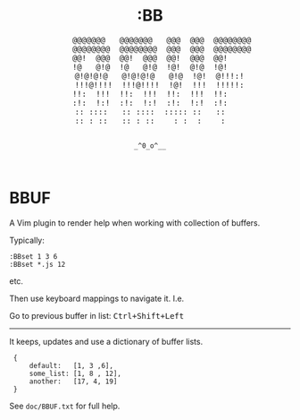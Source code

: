 <h1 align="center">:BB</h1>
<div align="center">
<pre>
     @@@@@@@   @@@@@@@   @@@  @@@  @@@@@@@@
     @@@@@@@@  @@@@@@@@  @@@  @@@  @@@@@@@@
@@!  @@@  @@!  @@@  @@!  @@@  @@!
!@   @!@  !@   @!@  !@!  @!@  !@!
    @!@!@!@   @!@!@!@   @!@  !@!  @!!!:!
    !!!@!!!!  !!!@!!!!  !@!  !!!  !!!!!:
!!:  !!!  !!:  !!!  !!:  !!!  !!:
:!:  !:!  :!:  !:!  :!:  !:!  :!:
:: ::::   :: ::::  ::::: ::   ::
:: : ::   :: : ::    : :  :    :

    _^0_o^__
</pre>
</div>

# BBUF

A Vim plugin to render help when working with collection of buffers.

Typically:

```
:BBset 1 3 6
:BBset *.js 12
```

etc.

Then use keyboard mappings to navigate it. I.e.

Go to previous buffer in list: <kbd>Ctrl+Shift+Left</kbd>

---

It keeps, updates and use a dictionary of buffer lists.

```
 {
     default:   [1, 3 ,6],
     some_list: [1, 8 , 12],
     another:   [17, 4, 19]
 }

```

See `doc/BBUF.txt` for full help.
